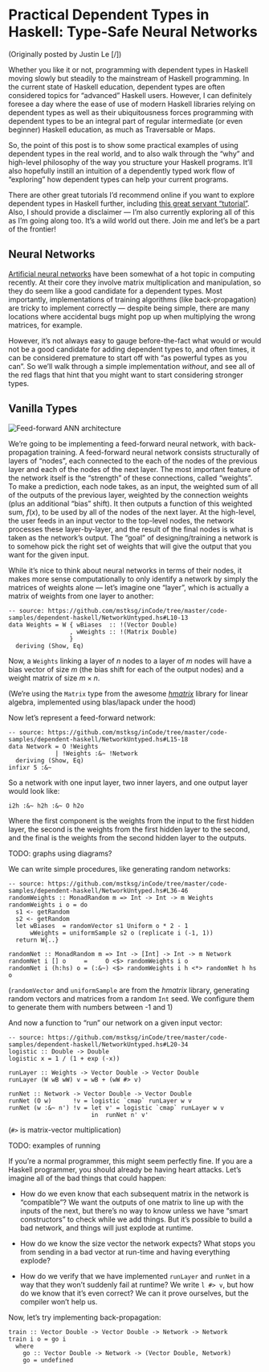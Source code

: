 Practical Dependent Types in Haskell: Type-Safe Neural Networks
===============================================================

(Originally posted by Justin Le [/])

Whether you like it or not, programming with dependent types in Haskell
moving slowly but steadily to the mainstream of Haskell programming. In
the current state of Haskell education, dependent types are often
considered topics for “advanced” Haskell users. However, I can
definitely foresee a day where the ease of use of modern Haskell
libraries relying on dependent types as well as their ubiquitousness
forces programming with dependent types to be an integral part of
regular intermediate (or even beginner) Haskell education, as much as
Traversable or Maps.

So, the point of this post is to show some practical examples of using
dependent types in the real world, and to also walk through the “why”
and high-level philosophy of the way you structure your Haskell
programs. It’ll also hopefully instill an intuition of a dependently
typed work flow of “exploring” how dependent types can help your current
programs.

There are other great tutorials I’d recommend online if you want to
explore dependent types in Haskell further, including [this great
servant
“tutorial”](http://www.well-typed.com/blog/2015/11/implementing-a-minimal-version-of-haskell-servant/).
Also, I should provide a disclaimer — I’m also currently exploring all
of this as I’m going along too. It’s a wild world out there. Join me and
let’s be a part of the frontier!

Neural Networks
---------------

[Artificial neural
networks](https://en.wikipedia.org/wiki/Artificial_neural_network) have
been somewhat of a hot topic in computing recently. At their core they
involve matrix multiplication and manipulation, so they do seem like a
good candidate for a dependent types. Most importantly, implementations
of training algorithms (like back-propagation) are tricky to implement
correctly — despite being simple, there are many locations where
accidental bugs might pop up when multiplying the wrong matrices, for
example.

However, it’s not always easy to gauge before-the-fact what would or
would not be a good candidate for adding dependent types to, and often
times, it can be considered premature to start off with “as powerful
types as you can”. So we’ll walk through a simple implementation
*without*, and see all of the red flags that hint that you might want to
start considering stronger types.

Vanilla Types
-------------

![Feed-forward ANN
architecture](/img/entries/dependent-haskell-1/ffneural.png "Feed-forward ANN architecture")

We’re going to be implementing a feed-forward neural network, with
back-propagation training. A feed-forward neural network consists
structurally of layers of “nodes”, each connected to the each of the
nodes of the previous layer and each of the nodes of the next layer. The
most important feature of the network itself is the “strength” of these
connections, called “weights”. To make a prediction, each node takes, as
an input, the weighted sum of all of the outputs of the previous layer,
weighted by the connection weights (plus an additional “bias” shift). It
then outputs a function of this weighted sum, $f(x)$, to be used by all
of the nodes of the next layer. At the high-level, the user feeds in an
input vector to the top-level nodes, the network processes these
layer-by-layer, and the result of the final nodes is what is taken as
the network’s output. The “goal” of designing/training a network is to
somehow pick the right set of weights that will give the output that you
want for the given input.

While it’s nice to think about neural networks in terms of their nodes,
it makes more sense computationally to only identify a network by simply
the matrices of weights alone — let’s imagine one “layer”, which is
actually a matrix of weights from one layer to another:

``` {.haskell}
-- source: https://github.com/mstksg/inCode/tree/master/code-samples/dependent-haskell/NetworkUntyped.hs#L10-13
data Weights = W { wBiases  :: !(Vector Double)
                 , wWeights :: !(Matrix Double)
                 }
  deriving (Show, Eq)

```

Now, a `Weights` linking a layer of $n$ nodes to a layer of $m$ nodes
will have a bias vector of size $m$ (the bias shift for each of the
output nodes) and a weight matrix of size $m \times n$.

(We’re using the `Matrix` type from the awesome
*[hmatrix](http://hackage.haskell.org/package/hmatrix)* library for
linear algebra, implemented using blas/lapack under the hood)

Now let’s represent a feed-forward network:

``` {.haskell}
-- source: https://github.com/mstksg/inCode/tree/master/code-samples/dependent-haskell/NetworkUntyped.hs#L15-18
data Network = O !Weights
             | !Weights :&~ !Network
  deriving (Show, Eq)
infixr 5 :&~

```

So a network with one input layer, two inner layers, and one output
layer would look like:

``` {.haskell}
i2h :&~ h2h :&~ O h2o
```

Where the first component is the weights from the input to the first
hidden layer, the second is the weights from the first hidden layer to
the second, and the final is the weights from the second hidden layer to
the outputs.

TODO: graphs using diagrams?

We can write simple procedures, like generating random networks:

``` {.haskell}
-- source: https://github.com/mstksg/inCode/tree/master/code-samples/dependent-haskell/NetworkUntyped.hs#L36-46
randomWeights :: MonadRandom m => Int -> Int -> m Weights
randomWeights i o = do
  s1 <- getRandom
  s2 <- getRandom
  let wBiases  = randomVector s1 Uniform o * 2 - 1
      wWeights = uniformSample s2 o (replicate i (-1, 1))
  return W{..}

randomNet :: MonadRandom m => Int -> [Int] -> Int -> m Network
randomNet i [] o     =     O <$> randomWeights i o
randomNet i (h:hs) o = (:&~) <$> randomWeights i h <*> randomNet h hs o

```

(`randomVector` and `uniformSample` are from the *hmatrix* library,
generating random vectors and matrices from a random `Int` seed. We
configure them to generate them with numbers between -1 and 1)

And now a function to “run” our network on a given input vector:

``` {.haskell}
-- source: https://github.com/mstksg/inCode/tree/master/code-samples/dependent-haskell/NetworkUntyped.hs#L20-34
logistic :: Double -> Double
logistic x = 1 / (1 + exp (-x))

runLayer :: Weights -> Vector Double -> Vector Double
runLayer (W wB wW) v = wB + (wW #> v)

runNet :: Network -> Vector Double -> Vector Double
runNet (O w)      !v = logistic `cmap` runLayer w v
runNet (w :&~ n') !v = let v' = logistic `cmap` runLayer w v
                       in  runNet n' v'

```

(`#>` is matrix-vector multiplication)

TODO: examples of running

If you’re a normal programmer, this might seem perfectly fine. If you
are a Haskell programmer, you should already be having heart attacks.
Let’s imagine all of the bad things that could happen:

-   How do we even know that each subsequent matrix in the network is
    “compatible”? We want the outputs of one matrix to line up with the
    inputs of the next, but there’s no way to know unless we have “smart
    constructors” to check while we add things. But it’s possible to
    build a bad network, and things will just explode at runtime.

-   How do we know the size vector the network expects? What stops you
    from sending in a bad vector at run-time and having everything
    explode?

-   How do we verify that we have implemented `runLayer` and `runNet` in
    a way that they won’t suddenly fail at runtime? We write `l #> v`,
    but how do we know that it’s even correct? We can it prove
    ourselves, but the compiler won’t help us.

Now, let’s try implementing back-propagation:

``` {.haskell}
train :: Vector Double -> Vector Double -> Network -> Network
train i o = go i
  where
    go :: Vector Double -> Network -> (Vector Double, Network)
    go = undefined
```
